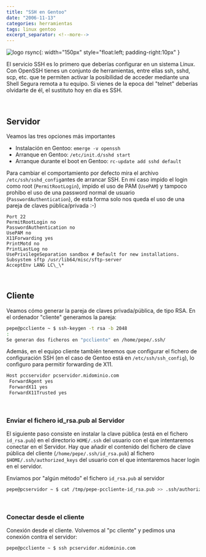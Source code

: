 ```yaml
---
title: "SSH en Gentoo"
date: "2006-11-13"
categories: herramientas
tags: linux gentoo
excerpt_separator: <!--more-->
---
```


![logo rsync](/assets/img/original/ssh.jpg){: width="150px" style="float:left; padding-right:10px" } 

El servicio SSH es lo primero que deberías configurar en un sistema Linux. Con OpenSSH tienes un conjunto de herramientas, entre ellas ssh, sshd, scp, etc. que te permiten activar la posibilidad de acceder mediante una Shell Segura remota a tu equipo. Si vienes de la epoca del "telnet" deberías olvidarte de él, el sustituto hoy en día es SSH.

<!--more-->

<br/>

## Servidor

Veamos las tres opciones más importantes

- Instalación en Gentoo: `emerge -v openssh` 
- Arranque en Gentoo: `/etc/init.d/sshd start`
- Arranque durante el boot en Gentoo: `rc-update add sshd default`

Para cambiar el comportamiento por defecto mira el archivo `/etc/ssh/sshd_config`antes de arrancar SSH. En mi caso impido el login como root (`PermitRootLogin`), impido el uso de PAM (`UsePAM`) y tampoco prohibo el uso de una password normal de usuario (`PasswordAuthentication`), de esta forma solo nos queda el uso de una pareja de claves pública/privada :-)

```
Port 22
PermitRootLogin no
PasswordAuthentication no
UsePAM no
X11Forwarding yes
PrintMotd no
PrintLastLog no
UsePrivilegeSeparation sandbox # Default for new installations.
Subsystem sftp /usr/lib64/misc/sftp-server
AcceptEnv LANG LC\_\*
```

<br/>


## Cliente

Veamos cómo generar la pareja de claves privada/pública, de tipo RSA. En el ordenador "cliente" generamos la pareja:

```zsh
pepe@pccliente ~ $ ssh-keygen -t rsa -b 2048
:
Se generan dos ficheros en "pccliente" en /home/pepe/.ssh/
```

Además, en el equipo cliente también tenemos que configurar el fichero de configuración SSH (en el caso de Gentoo está en `/etc/ssh/ssh_config`), lo configuro para permitir forwarding de X11.


```zsh
Host pccservidor pcservidor.midominio.com
 ForwardAgent yes
 ForwardX11 yes
 ForwardX11Trusted yes
```

<br/>


### Enviar el fichero id_rsa.pub al Servidor

El siguiente paso consiste en instalar la clave pública (está en el fichero `id_rsa.pub`) en el directorio `HOME/.ssh` del usuario con el que intentaremos conectar en el Servidor. Hay que añadir el contenido del fichero de clave pública del cliente (`/home/pepe/.ssh/id_rsa.pub`) al fichero `$HOME/.ssh/authorized_keys` del usuario con el que intentaremos hacer login en el servidor.

Enviamos por "algún método" el fichero `id_rsa.pub` al servidor

```zsh
pepe@pcservidor ~ $ cat /tmp/pepe-pccliente-id_rsa.pub >> .ssh/authorized_keys
```

<br/>

### Conectar desde el cliente

Conexión desde el cliente. Volvemos al "pc cliente" y pedimos una conexión contra el servidor:

```zsh
pepe@pccliente ~ $ ssh pcservidor.midominio.com
```